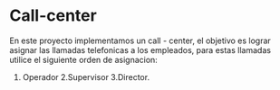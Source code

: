 # Call-center

En este proyecto  implementamos un call - center, el objetivo es lograr asignar las llamadas telefonicas a los empleados, para estas llamadas utilice el siguiente orden de asignacion:
1. Operador
2.Supervisor
3.Director.
